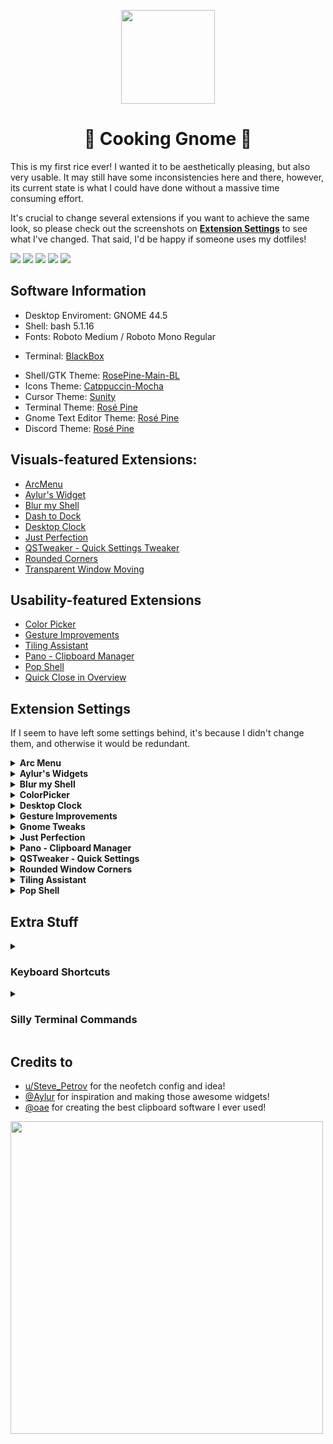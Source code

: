 <p align="center">
  <img width="150" height="150" src="https://raw.githubusercontent.com/rose-pine/rose-pine-theme/main/assets/icon.png">
</p>

<h1 align="center">🍚 Cooking Gnome 🍚</h1>

This is my first rice ever! I wanted it to be aesthetically pleasing, but also very usable. It may still have some inconsistencies here and there, however, its current state is what I could have done without a massive time consuming effort. 

It's crucial to change several extensions if you want to achieve the same look, so please check out the screenshots on **[Extension Settings](https://github.com/felipe-juan/dotfiles/blob/main/README.md#extension-settings)** to see what I've changed. That said, I'd be happy if someone uses my dotfiles!

![](https://github.com/felipe-juan/rosepinegnome/blob/main/assets/average%20unixporn%20post.png)
![](https://github.com/felipe-juan/rosepinegnome/blob/main/assets/tiling%20windows%20-%20with%20pop%20shell.png)
![](https://github.com/felipe-juan/rosepinegnome/blob/main/assets/datamenu%20-%20media%20plyer%20-%20quick%20settings.png)
![](https://github.com/felipe-juan/rosepinegnome/blob/main/assets/overview_nyancat.png)
![](https://github.com/felipe-juan/rosepinegnome/blob/main/assets/apps%20launcher.png) 

## Software Information
* Desktop Enviroment: GNOME 44.5
* Shell: bash 5.1.16
* Fonts: Roboto Medium / Roboto Mono Regular
+ Terminal: [BlackBox](https://gitlab.gnome.org/raggesilver/blackbox)
* Shell/GTK Theme: [RosePine-Main-BL](https://github.com/Fausto-Korpsvart/Rose-Pine-GTK-Theme)
* Icons Theme: [Catppuccin-Mocha](https://github.com/Fausto-Korpsvart/Catppuccin-GTK-Theme/tree/main/icons)
* Cursor Theme: [Sunity](https://github.com/alvatip/Sunity-cursors)
* Terminal Theme: [Rosé Pine](https://github.com/rose-pine/black-box)
* Gnome Text Editor Theme: [Rosé Pine](https://github.com/Fausto-Korpsvart/Rose-Pine-GTK-Theme/tree/main/extra/text-editor)
* Discord Theme: [Rosé Pine](https://github.com/rose-pine/discord)

## Visuals-featured Extensions:
* [ArcMenu](https://extensions.gnome.org/extension/3628/arcmenu/)
* [Aylur's Widget](https://extensions.gnome.org/extension/5338/aylurs-widgets/)
* [Blur my Shell](https://extensions.gnome.org/extension/3193/blur-my-shell/)
* [Dash to Dock](https://extensions.gnome.org/extension/307/dash-to-dock/)
* [Desktop Clock](https://extensions.gnome.org/extension/5156/desktop-clock/)
* [Just Perfection](https://extensions.gnome.org/extension/3843/just-perfection/)
* [QSTweaker - Quick Settings Tweaker](https://extensions.gnome.org/extension/5446/quick-settings-tweaker/)
* [Rounded Corners](https://extensions.gnome.org/extension/5237/rounded-window-corners/)
* [Transparent Window Moving](https://extensions.gnome.org/extension/1446/transparent-window-moving/)

## Usability-featured Extensions
* [Color Picker](https://extensions.gnome.org/extension/3396/color-picker/)
* [Gesture Improvements](https://extensions.gnome.org/extension/4245/gesture-improvements/)
* [Tiling Assistant](https://extensions.gnome.org/extension/3733/tiling-assistant/)
* [Pano - Clipboard Manager](https://extensions.gnome.org/extension/5278/pano/)
* [Pop Shell](https://github.com/pop-os/shell)
* [Quick Close in Overview](https://extensions.gnome.org/extension/352/middle-click-to-close-in-overview/)

## Extension Settings
If I seem to have left some settings behind, it's because I didn't change them, and otherwise it would be redundant.
<details>

<summary><b>Arc Menu</b></summary>

![dasd](https://github.com/felipe-juan/dotfiles/blob/main/assets/arcmenu%201.png)
![dsadsa](https://github.com/felipe-juan/dotfiles/blob/main/assets/arcmenu%202.png)
![](https://github.com/felipe-juan/dotfiles/blob/main/assets/arcmenu%203.png)

</details>


<details>
<summary><b>Aylur's Widgets</b></summary>

![dasdsa](https://github.com/felipe-juan/dotfiles/blob/main/assets/aylur's%20widgets%201.png)
![dsads](https://github.com/felipe-juan/dotfiles/blob/main/assets/aylur's%20widgets%202.png)
![dsadsa](https://github.com/felipe-juan/dotfiles/blob/main/assets/aylur's%20widgets%203.png)
![dsadsa](https://github.com/felipe-juan/dotfiles/blob/main/assets/aylur's%20widgets%204.png)
</details>

<details>
<summary><b>Blur my Shell</b></summary>

![](https://github.com/felipe-juan/dotfiles/blob/main/assets/blur%20my%20shell%201.png)
![](https://github.com/felipe-juan/dotfiles/blob/main/assets/blur%20my%20shell%202.png)
![](https://github.com/felipe-juan/dotfiles/blob/main/assets/blur%20my%20shell%203.png)
</details>

<details>
<summary><b>ColorPicker</b></summary>

![](https://github.com/felipe-juan/dotfiles/blob/main/assets/color%20picker.png)
</details>

<details>
<summary><b>Desktop Clock</b></summary>

![](https://github.com/felipe-juan/dotfiles/blob/main/assets/desktop%20widget%201.png)
![](https://github.com/felipe-juan/dotfiles/blob/main/assets/desktop%20widget%202.png)
</details>

<details>
<summary><b>Gesture Improvements</b></summary>

![](https://github.com/felipe-juan/dotfiles/blob/main/assets/gestures%20improvements%201.png)
![](https://github.com/felipe-juan/dotfiles/blob/main/assets/gestures%20improvements%202.png)
</details>

<details>
<summary><b>Gnome Tweaks</b></summary>

![](https://github.com/felipe-juan/dotfiles/blob/main/assets/gnome%20tweaks.png)
</details>

<details>
<summary><b>Just Perfection</b></summary>

![](https://github.com/felipe-juan/dotfiles/blob/main/assets/just%20perfection%201.png)
![](https://github.com/felipe-juan/dotfiles/blob/main/assets/just%20perfection%202.png)
![](https://github.com/felipe-juan/dotfiles/blob/main/assets/just%20perfection%203.png)
![](https://github.com/felipe-juan/dotfiles/blob/main/assets/just%20perfection%204.png)
</details>

<details>
<summary><b>Pano - Clipboard Manager</b></summary>

![](https://github.com/felipe-juan/dotfiles/blob/main/assets/pano%20-%20clipboard%20manager%201.png)
![](https://github.com/felipe-juan/dotfiles/blob/main/assets/pano%20-%20clipboard%20manager%202.png)
</details>

<details>
<summary><b>QSTweaker - Quick Settings</b></summary>

![](https://github.com/felipe-juan/dotfiles/blob/main/assets/qstweaker%200.png)
![](https://github.com/felipe-juan/dotfiles/blob/main/assets/qstweaker%201.png)
![](https://github.com/felipe-juan/dotfiles/blob/main/assets/qstwaker%203.png)
![](https://github.com/felipe-juan/dotfiles/blob/main/assets/qstweaker%204.png)
![](https://github.com/felipe-juan/dotfiles/blob/main/assets/qstweaker%205.png)
![](https://github.com/felipe-juan/dotfiles/blob/main/assets/qstweaker%206.png)
![](https://github.com/felipe-juan/dotfiles/blob/main/assets/qstweaker%207.png)
![](https://github.com/felipe-juan/dotfiles/blob/main/assets/qstweaker%208.png)
![](https://github.com/felipe-juan/dotfiles/blob/main/assets/qstweaker%209.png)
</details>

<details>
<summary><b>Rounded Window Corners</b></summary>

![](https://github.com/felipe-juan/dotfiles/blob/main/assets/rounded%20window%20corners%201.png)
</details>


<details>
<summary><b>Tiling Assistant</b></summary>

![](https://github.com/felipe-juan/dotfiles/blob/main/assets/tiling%20windows%201.png)
![](https://github.com/felipe-juan/dotfiles/blob/main/assets/tiling%20windows%202.png)
</details>

<details>
<summary><b>Pop Shell</b></summary>

![](https://github.com/felipe-juan/dotfiles/blob/main/assets/pop%20shell%201.png)
</details>


## Extra Stuff
<details>
<summary><h3>Keyboard Shortcuts</h2></summary>
Since I'm coming from Windows, most of the shortcuts I made were just the same as they were there. I highly recommend you do the same if you used these shortcuts on Windows too!
  
### Launchers
* Home Folder - Super + E
* Launch Email Cliente - Disabled

### Navigate Applications and Windows
* Switch Focus to Window - Disabled (all of them)

### Navigation
* Hide All Normal Windows - Super + D
* Switch Applications - Disabled
* Switch Windows - Alt + Tab

### Screenshots
* Record a Screencast Interactively - Shift + Super + R
* Take a Screenshot (Fullscreen) - Shift + Super + F
* Take a Screenshot Interactively - Shift + Super + G
* Take a Screenshot of a Window - Shift + Super + W

### System
* Lock screen - Super + L
* Show All Apps - Disabled
* Show the Overview - Super + Tab

### Windows
* Hide Window - Super + Down
* Toggle Maximization State - Super + Up

### Custom Shortcuts
* BlackBox `com.raggesilver.BlackBox` - Ctrl + Alt + T
* System Monitor (aka Task Manager) `gnome-system-monitor`- Shift + Ctrl + Esc
</details>


<details>
<summary><h3>Silly Terminal Commands</h2></summary>

* cbonsai
* pipes.sh
* nyancat
* cmatrix
* oneko
</details>


## Credits to
* [u/Steve_Petrov](https://www.reddit.com/r/unixporn/comments/z9iz83/gnome_what_a_funky/) for the neofetch config and idea!
* [@Aylur](https://github.com/Aylur) for inspiration and making those awesome widgets!
* [@oae](https://github.com/oae/) for creating the best clipboard software I ever used!

<img align="center" width="500" src="https://raw.githubusercontent.com/catppuccin/catppuccin/main/assets/footers/gray0_ctp_on_line.png">
